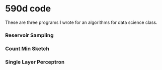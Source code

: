 # 590d code

These are three programs I wrote for an algorithms for data science class.

### Reservoir Sampling

### Count Min Sketch

### Single Layer Perceptron


